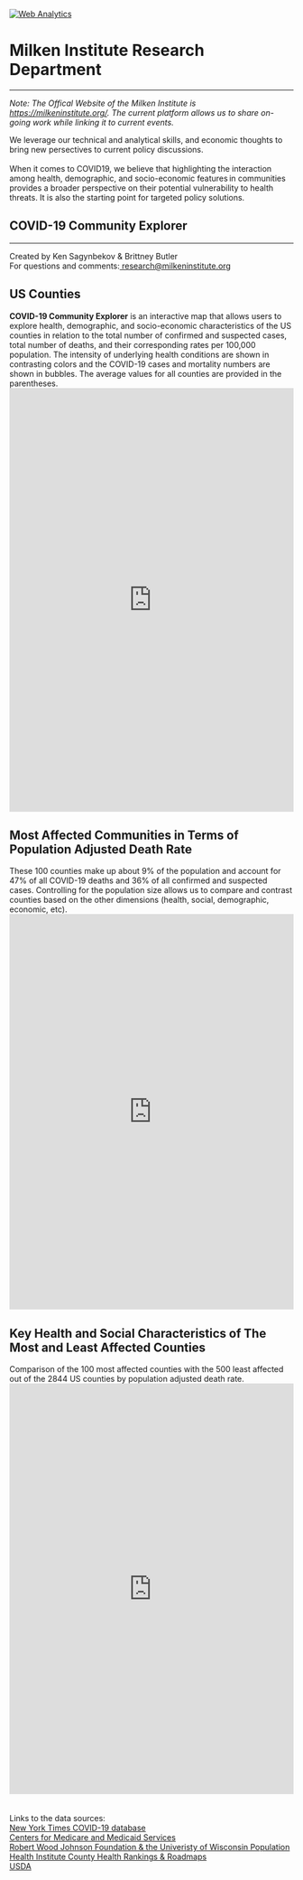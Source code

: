 <br><br>
<head><!-- Global site tag (gtag.js) - Google Analytics -->
<script async src="https://www.googletagmanager.com/gtag/js?id=UA-166686264-2"></script>
<script>
  window.dataLayer = window.dataLayer || [];
  function gtag(){dataLayer.push(arguments);}
  gtag('js', new Date());

  gtag('config', 'UA-166686264-2');
</script>
<!-- Default Statcounter code for
MI-COVID-19-Community-Explorer
https://miresearch.github.io/MI-COVID-19-Community-Explorer/
-->
<script type="text/javascript">
var sc_project=12336862; 
var sc_invisible=1; 
var sc_security="4fed8680"; 
</script>
<script type="text/javascript"
src="https://www.statcounter.com/counter/counter.js"
async></script>
<noscript><div class="statcounter"><a title="Web Analytics"
href="https://statcounter.com/" target="_blank"><img
class="statcounter"
src="https://c.statcounter.com/12336862/0/4fed8680/1/"
alt="Web Analytics"></a></div></noscript>
<!-- End of Statcounter Code -->

</head>

<H1><b>Milken Institute Research Department </b></H1><Hr>
<i>Note: The Offical Website of the Milken Institute is <a href="https://milkeninstitute.org" target="_blank">https://milkeninstitute.org/</a>.  The current platform allows us to share on-going work while linking it to current events.</i>

We leverage our technical and analytical skills, and economic thoughts to bring new persectives to current policy discussions.<br><br>
When it comes to COVID19, we believe that highlighting the interaction among health, demographic, and socio-economic features in communities provides a broader perspective on their potential vulnerability to health threats. It is also the starting point for targeted policy solutions. <Br>
  
<H2><b> COVID-19 Community Explorer</b> </H2> <Hr>
Created by Ken Sagynbekov & Brittney Butler <br> 
For questions and comments:<a href="mailto:research@milkeninstitute.org"> research@milkeninstitute.org </a><br> 
  
<H2>US Counties </H2>
<b>COVID-19 Community Explorer</b> is an interactive map that allows users to explore health, demographic, and socio-economic characteristics of the US counties in relation to the total number of confirmed and suspected cases, total number of deaths, and their corresponding rates per 100,000 population. The intensity of underlying health conditions are shown in contrasting colors and the COVID-19 cases and mortality numbers are shown in bubbles. The average values for all counties are provided in the parentheses. 

<center><iframe src="https://public.tableau.com/views/COVID-19CommunityProfile/Map?:display_count=y&publish=yes&:origin=viz_share_link" width="100%" height="750" frameborder="0"></iframe></center>


<H2>Most Affected Communities in Terms of Population Adjusted Death Rate </H2>
These 100 counties make up about 9% of the population and account for 47% of all COVID-19 deaths and 36% of all confirmed and suspected cases. Controlling for the population size allows us to compare and contrast counties based on the other dimensions (health, social, demographic, economic, etc).

<center><iframe src="https://public.tableau.com/views/100AffectedCounties/Map?:retry=yes&:display_count=y&:origin=viz_share_link" width="100%" height="700" frameborder="0"></iframe></center>


<H2>Key Health and Social Characteristics of The Most and Least Affected Counties  </H2>
Comparison of the 100 most affected counties with the 500 least affected out of the 2844 US counties by population adjusted death rate.
<center><iframe src="https://public.tableau.com/views/Table_15894891188610/Dashboard2?:display_count=y&publish=yes&:origin=viz_share_link" width="100%" height="727" frameborder="0"></iframe></center>


<br>
<br>
<Bh>
Links to the data sources:<br>
<a href="https://www.nytimes.com/interactive/2020/us/coronavirus-us-cases.html" target="_blank">New York Times COVID-19 database</a><br>
<a href="https://www.cms.gov/Research-Statistics-Data-and-Systems/Statistics-Trends-and-Reports/Chronic-Conditions/CC_Main" target="_blank"> Centers for Medicare and Medicaid Services</a> <Br>
<a href= "https://www.countyhealthrankings.org/explore-health-rankings/rankings-data-documentation" target="_blank"> Robert Wood Johnson Foundation & the Univeristy of Wisconsin Population Health Institute County Health Rankings & Roadmaps</a> <Br>
 <a href="https://www.ers.usda.gov/data-products/county-level-data-sets/" target="_blank"> USDA </a> <Br>


